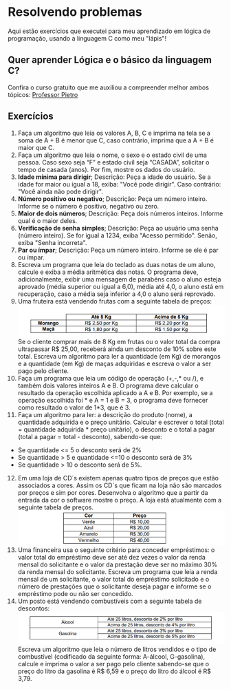# Resolvendo problemas

Aqui estão exercícios que executei para meu aprendizado em lógica de programação, usando a linguagem C como meu "lápis"!

## Quer aprender Lógica e o básico da linguagem C? 
Confira o curso gratuito que me auxiliou a compreender melhor ambos tópicos:
<a href="https://www.youtube.com/watch?v=2w8GYzBjNj8&list=PLpaKFn4Q4GMOBAeqC1S5_Fna_Y5XaOQS2&ab_channel=PietroMartinsDeOliveira">Professor Pietro</a>

## Exercícios

1. Faça um algoritmo que leia os valores A, B, C e imprima na tela se a soma de A + B é menor que C, caso contrário, imprima que a A + B é maior que C. <br>
2. Faça um algoritmo que leia o nome, o sexo e o estado civil de uma pessoa. Caso sexo seja “F” e estado civil seja “CASADA”, solicitar o tempo de casada (anos). Por fim, mostre os dados do usuário.<br>
3. **Idade mínima para dirigir**; Descrição: Peça a idade do usuário. Se a idade for maior ou igual a 18, exiba: "Você pode dirigir". Caso contrário: "Você ainda não pode dirigir".<br>
4. **Número positivo ou negativo**; Descrição: Peça um número inteiro. Informe se o número é positivo, negativo ou zero.<br>
5. **Maior de dois números**; Descrição: Peça dois números inteiros. Informe qual é o maior deles.<br>
6. **Verificação de senha simples**; Descrição: Peça ao usuário uma senha (número inteiro). Se for igual a 1234, exiba "Acesso permitido". Senão, exiba "Senha incorreta".<br>
7. **Par ou ímpar**; Descrição: Peça um número inteiro. Informe se ele é par ou ímpar.<br>
8. Escreva um programa que leia do teclado as duas notas de um aluno, calcule e exiba a média aritmética das notas. O programa deve, adicionalmente, exibir uma mensagem de parabéns caso o aluno esteja aprovado (média superior ou igual a 6,0), média até 4,0, o aluno está em recuperação, caso a média seja inferior a 4,0 o aluno será reprovado.<br>
9. Uma fruteira está vendendo frutas com a seguinte tabela de preços:
![exercicio09]({33746329-2705-48E1-B81F-F6800C65963E}.png) <br>
  Se o cliente comprar mais de 8 Kg em frutas ou o valor total da compra ultrapassar R$ 25,00, receberá ainda um desconto de 10% sobre este total. Escreva um algoritmo para ler a quantidade (em Kg) de morangos e a quantidade (em Kg) de maças adquiridas e escreva o valor a ser pago pelo cliente.<br>
10. Faça um programa que leia um código de operação (+,-,* ou /), e também dois valores inteiros A
e B. O programa deve calcular o resultado da operação escolhida aplicado a A e B. Por
exemplo, se a operação escolhida foi * e A = 1 e B = 3, o programa deve fornecer como
resultado o valor de 1*3, que é 3. <br>
11. Faça um algoritmo para ler: a descrição do produto (nome), a quantidade adquirida e o preço
unitário. Calcular e escrever o total (total = quantidade adquirida * preço unitário), o desconto e o
total a pagar (total a pagar = total - desconto), sabendo-se que:
- Se quantidade <= 5 o desconto será de 2%
- Se quantidade > 5 e quantidade <=10 o desconto será de 3%
- Se quantidade > 10 o desconto será de 5%. <br>
12. Em uma loja de CD´s existem apenas quatro tipos de preços que estão associados a cores.
Assim os CD´s que ficam na loja não são marcados por preços e sim por cores. Desenvolva o
algoritmo que a partir da entrada da cor o software mostre o preço. A loja está atualmente com a
seguinte tabela de preços. 
![exercicio12]({E6B1B4C7-A237-4973-A69B-70559A9DDF28}.png)<br> 
13. Uma financeira usa o seguinte critério para conceder empréstimos: o valor total do empréstimo
deve ser até dez vezes o valor da renda mensal do solicitante e o valor da prestação deve ser no
máximo 30% da renda mensal do solicitante. Escreva um programa que leia a renda mensal de
um solicitante, o valor total do empréstimo solicitado e o número de prestações que o solicitante
deseja pagar e informe se o empréstimo pode ou não ser concedido. <br>
14. Um posto está vendendo combustíveis com a seguinte tabela de descontos: 
![exercicio14]({098F1DF8-831A-4B81-9AED-5A6EF0ED5BD4}.png)
  Escreva um algoritmo que leia o número de litros vendidos e o tipo de combustível (codificado da seguinte forma: A-álcool, G-gasolina), calcule e imprima o valor a ser pago pelo cliente sabendo-se que o preço do litro da gasolina é R$ 6,59 e o preço do litro do álcool é R$ 3,79.
